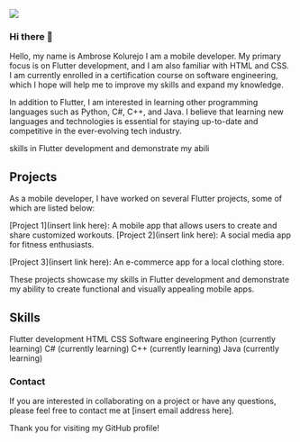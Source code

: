 ![](https://hit.yhype.me/github/profile?user_id=27368902)
### Hi there 👋 
Hello, my name is Ambrose Kolurejo I am a mobile developer. My primary focus is on Flutter development, and I am also familiar with HTML and CSS. I am currently enrolled in a certification course on software engineering, which I hope will help me to improve my skills and expand my knowledge.

In addition to Flutter, I am interested in learning other programming languages such as Python, C#, C++, and Java. I believe that learning new languages and technologies is essential for staying up-to-date and competitive in the ever-evolving tech industry.

skills in Flutter development and demonstrate my abili

## Projects

As a mobile developer, I have worked on several Flutter projects, some of which are listed below:

[Project 1](insert link here): A mobile app that allows users to create and share customized workouts.
[Project 2](insert link here): A social media app for fitness enthusiasts.

[Project 3](insert link here): An e-commerce app for a local clothing store.

These projects showcase my skills in Flutter development and demonstrate my ability to create functional and visually appealing mobile apps.

## Skills

Flutter development
HTML
CSS
Software engineering
Python (currently learning)
C# (currently learning)
C++ (currently learning)
Java (currently learning)

### Contact

If you are interested in collaborating on a project or have any questions, please feel free to contact me at [insert email address here].

Thank you for visiting my GitHub profile!
